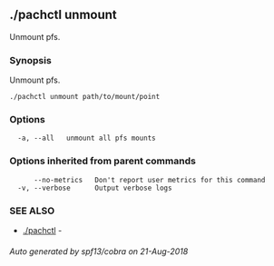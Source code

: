 ## ./pachctl unmount

Unmount pfs.

### Synopsis


Unmount pfs.

```
./pachctl unmount path/to/mount/point
```

### Options

```
  -a, --all   unmount all pfs mounts
```

### Options inherited from parent commands

```
      --no-metrics   Don't report user metrics for this command
  -v, --verbose      Output verbose logs
```

### SEE ALSO
* [./pachctl](./pachctl.md)	 - 

###### Auto generated by spf13/cobra on 21-Aug-2018
